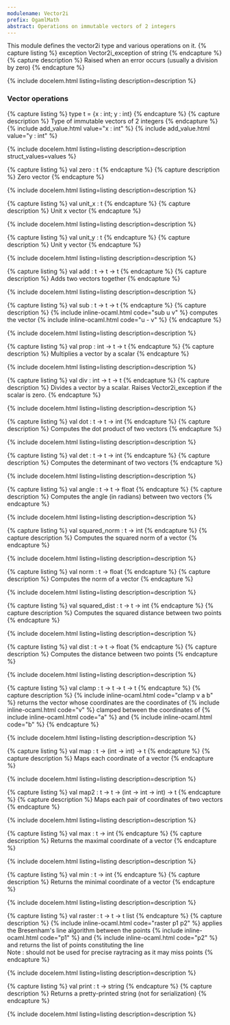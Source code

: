 ```yaml
---
modulename: Vector2i 
prefix: OgamlMath
abstract: Operations on immutable vectors of 2 integers
---
```



This module defines the vector2i type and various operations on it.
{% capture listing %}
exception Vector2i_exception of string
{% endcapture %}
{% capture description %}
Raised when an error occurs (usually a division by zero)
{% endcapture %}

{% include docelem.html listing=listing description=description   %}

### Vector operations

{% capture listing %}
type t = {x : int; y : int}
{% endcapture %}
{% capture description %}
Type of immutable vectors of 2 integers
{% endcapture %}
{% include add_value.html value="x : int" %}
{% include add_value.html value="y : int" %}

{% include docelem.html listing=listing description=description struct_values=values  %}

{% capture listing %}
val zero : t
{% endcapture %}
{% capture description %}
Zero vector
{% endcapture %}

{% include docelem.html listing=listing description=description   %}

{% capture listing %}
val unit_x : t
{% endcapture %}
{% capture description %}
Unit x vector
{% endcapture %}

{% include docelem.html listing=listing description=description   %}

{% capture listing %}
val unit_y : t
{% endcapture %}
{% capture description %}
Unit y vector
{% endcapture %}

{% include docelem.html listing=listing description=description   %}

{% capture listing %}
val add : t -> t -> t
{% endcapture %}
{% capture description %}
Adds two vectors together
{% endcapture %}

{% include docelem.html listing=listing description=description   %}

{% capture listing %}
val sub : t -> t -> t
{% endcapture %}
{% capture description %}
{% include inline-ocaml.html code="sub u v" %} computes the vector {% include inline-ocaml.html code="u - v" %}
{% endcapture %}

{% include docelem.html listing=listing description=description   %}

{% capture listing %}
val prop : int -> t -> t
{% endcapture %}
{% capture description %}
Multiplies a vector by a scalar
{% endcapture %}

{% include docelem.html listing=listing description=description   %}

{% capture listing %}
val div : int -> t -> t
{% endcapture %}
{% capture description %}
Divides a vector by a scalar. Raises Vector2i_exception if the scalar is zero.
{% endcapture %}

{% include docelem.html listing=listing description=description   %}

{% capture listing %}
val dot : t -> t -> int
{% endcapture %}
{% capture description %}
Computes the dot product of two vectors
{% endcapture %}

{% include docelem.html listing=listing description=description   %}

{% capture listing %}
val det : t -> t -> int
{% endcapture %}
{% capture description %}
Computes the determinant of two vectors
{% endcapture %}

{% include docelem.html listing=listing description=description   %}

{% capture listing %}
val angle : t -> t -> float
{% endcapture %}
{% capture description %}
Computes the angle (in radians) between two vectors
{% endcapture %}

{% include docelem.html listing=listing description=description   %}

{% capture listing %}
val squared_norm : t -> int
{% endcapture %}
{% capture description %}
Computes the squared norm of a vector
{% endcapture %}

{% include docelem.html listing=listing description=description   %}

{% capture listing %}
val norm : t -> float
{% endcapture %}
{% capture description %}
Computes the norm of a vector
{% endcapture %}

{% include docelem.html listing=listing description=description   %}

{% capture listing %}
val squared_dist : t -> t -> int
{% endcapture %}
{% capture description %}
Computes the squared distance between two points
{% endcapture %}

{% include docelem.html listing=listing description=description   %}

{% capture listing %}
val dist : t -> t -> float
{% endcapture %}
{% capture description %}
Computes the distance between two points
{% endcapture %}

{% include docelem.html listing=listing description=description   %}

{% capture listing %}
val clamp : t -> t -> t -> t
{% endcapture %}
{% capture description %}
{% include inline-ocaml.html code="clamp v a b" %} returns the vector whose coordinates are the coordinates of {% include inline-ocaml.html code="v" %}
 clamped between the coordinates of {% include inline-ocaml.html code="a" %} and {% include inline-ocaml.html code="b" %}
{% endcapture %}

{% include docelem.html listing=listing description=description   %}

{% capture listing %}
val map : t -> (int -> int) -> t
{% endcapture %}
{% capture description %}
Maps each coordinate of a vector
{% endcapture %}

{% include docelem.html listing=listing description=description   %}

{% capture listing %}
val map2 : t -> t -> (int -> int -> int) -> t
{% endcapture %}
{% capture description %}
Maps each pair of coordinates of two vectors
{% endcapture %}

{% include docelem.html listing=listing description=description   %}

{% capture listing %}
val max : t -> int
{% endcapture %}
{% capture description %}
Returns the maximal coordinate of a vector
{% endcapture %}

{% include docelem.html listing=listing description=description   %}

{% capture listing %}
val min : t -> int
{% endcapture %}
{% capture description %}
Returns the minimal coordinate of a vector
{% endcapture %}

{% include docelem.html listing=listing description=description   %}

{% capture listing %}
val raster : t -> t -> t list
{% endcapture %}
{% capture description %}
{% include inline-ocaml.html code="raster p1 p2" %} applies the Bresenham's line algorithm between the points
 {% include inline-ocaml.html code="p1" %} and {% include inline-ocaml.html code="p2" %} and returns the list of points constituting the line<br/>
 Note : should not be used for precise raytracing as it may miss points
{% endcapture %}

{% include docelem.html listing=listing description=description   %}

{% capture listing %}
val print : t -> string
{% endcapture %}
{% capture description %}
Returns a pretty-printed string (not for serialization)
{% endcapture %}

{% include docelem.html listing=listing description=description   %}

